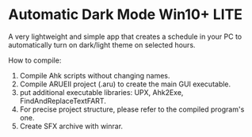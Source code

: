 # Automatic Dark Mode Win10+ LITE

A very lightweight and simple app that creates a schedule in your PC to automatically turn on dark/light theme on selected hours.

How to compile:
1. Compile Ahk scripts without changing names.
2. Compile ARUEII project (.aru) to create the main GUI executable.
3. put additional executable libraries: UPX, Ahk2Exe, FindAndReplaceTextFART.
4. For precise project structure, please refer to the compiled program's one.
5. Create SFX archive with winrar.

